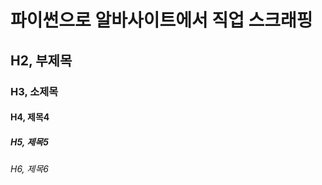 # 파이썬으로 알바사이트에서 직업 스크래핑
                                  
## H2, 부제목                            
### H3, 소제목
#### H4, 제목4
##### H5, 제목5
###### H6, 제목6
